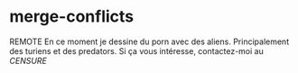 # merge-conflicts
REMOTE
En ce moment je dessine du porn avec des aliens.
Principalement des turiens et des predators.
Si ça vous intéresse, contactez-moi au *CENSURE*
